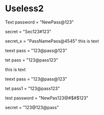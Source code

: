 # Useless2

Text
password = "NewPass@123"




secret = "Sec123#123"



secret_x = "PassNamePass@4545"
this is text

teext
pass = "123@pass@123"

tet
pass = "123@pass123"


this is text

teext
pass = "123@pass@123"

tet
pass1 = "123@pass123"


test
password = "NewPas123@#$#$123"

secret = "123@123@pass"
